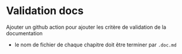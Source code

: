 # Validation docs

Ajouter un github action pour ajouter les critère de validation de la documentation
 
- le nom de fichier de chaque chapitre doit être terminer par `.doc.md`